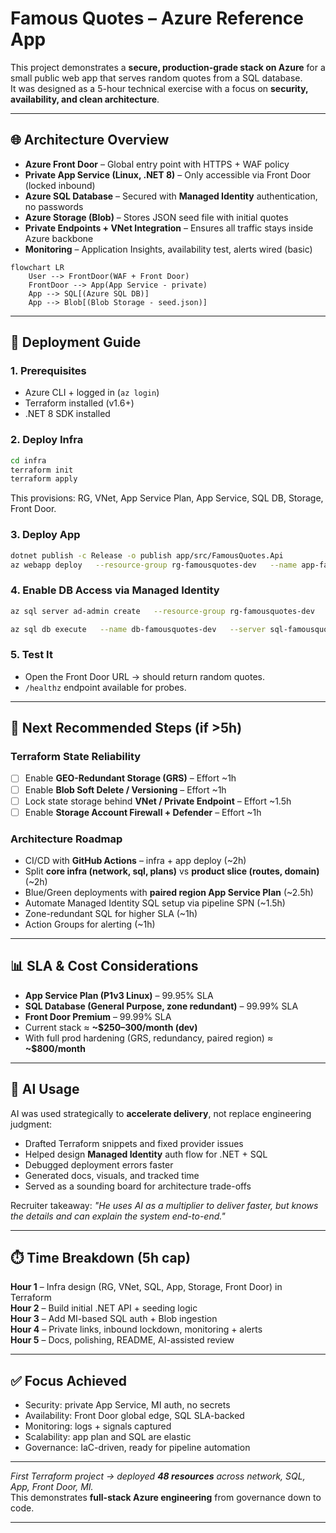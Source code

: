 

# Famous Quotes – Azure Reference App

This project demonstrates a **secure, production-grade stack on Azure** for a small public web app that serves random quotes from a SQL database.  
It was designed as a 5-hour technical exercise with a focus on **security, availability, and clean architecture**.

---

## 🌐 Architecture Overview

- **Azure Front Door** – Global entry point with HTTPS + WAF policy  
- **Private App Service (Linux, .NET 8)** – Only accessible via Front Door (locked inbound)  
- **Azure SQL Database** – Secured with **Managed Identity** authentication, no passwords  
- **Azure Storage (Blob)** – Stores JSON seed file with initial quotes  
- **Private Endpoints + VNet Integration** – Ensures all traffic stays inside Azure backbone  
- **Monitoring** – Application Insights, availability test, alerts wired (basic)  

```mermaid
flowchart LR
    User --> FrontDoor(WAF + Front Door)
    FrontDoor --> App(App Service - private)
    App --> SQL[(Azure SQL DB)]
    App --> Blob[(Blob Storage - seed.json)]
```

---

## 🚀 Deployment Guide

### 1. Prerequisites
- Azure CLI + logged in (`az login`)  
- Terraform installed (v1.6+)  
- .NET 8 SDK installed  

### 2. Deploy Infra
```bash
cd infra
terraform init
terraform apply
```

This provisions: RG, VNet, App Service Plan, App Service, SQL DB, Storage, Front Door.

### 3. Deploy App
```bash
dotnet publish -c Release -o publish app/src/FamousQuotes.Api
az webapp deploy   --resource-group rg-famousquotes-dev   --name app-famousquotes-dev   --src-path publish --type zip
```

### 4. Enable DB Access via Managed Identity
```bash
az sql server ad-admin create   --resource-group rg-famousquotes-dev   --server sql-famousquotes-dev   --display-name "AzureAD Admin"   --object-id <YOUR_AAD_OBJECT_ID>

az sql db execute   --name db-famousquotes-dev   --server sql-famousquotes-dev   --resource-group rg-famousquotes-dev   --command "CREATE USER [app-famousquotes-dev] FROM EXTERNAL PROVIDER; ALTER ROLE db_datareader ADD MEMBER [app-famousquotes-dev]; ALTER ROLE db_datawriter ADD MEMBER [app-famousquotes-dev];"
```

### 5. Test It
- Open the Front Door URL → should return random quotes.  
- `/healthz` endpoint available for probes.  

---

## 📌 Next Recommended Steps (if >5h)

### Terraform State Reliability
- [ ] Enable **GEO-Redundant Storage (GRS)** – Effort ~1h  
- [ ] Enable **Blob Soft Delete / Versioning** – Effort ~1h  
- [ ] Lock state storage behind **VNet / Private Endpoint** – Effort ~1.5h  
- [ ] Enable **Storage Account Firewall + Defender** – Effort ~1h  

### Architecture Roadmap
- CI/CD with **GitHub Actions** – infra + app deploy (~2h)  
- Split **core infra (network, sql, plans)** vs **product slice (routes, domain)** (~2h)  
- Blue/Green deployments with **paired region App Service Plan** (~2.5h)  
- Automate Managed Identity SQL setup via pipeline SPN (~1.5h)  
- Zone-redundant SQL for higher SLA (~1h)  
- Action Groups for alerting (~1h)  

---

## 📊 SLA & Cost Considerations

- **App Service Plan (P1v3 Linux)** – 99.95% SLA  
- **SQL Database (General Purpose, zone redundant)** – 99.99% SLA  
- **Front Door Premium** – 99.99% SLA  
- Current stack ≈ **~$250–300/month (dev)**  
- With full prod hardening (GRS, redundancy, paired region) ≈ **~$800/month**  

---

## 🤖 AI Usage

AI was used strategically to **accelerate delivery**, not replace engineering judgment:
- Drafted Terraform snippets and fixed provider issues  
- Helped design **Managed Identity** auth flow for .NET + SQL  
- Debugged deployment errors faster  
- Generated docs, visuals, and tracked time  
- Served as a sounding board for architecture trade-offs  

Recruiter takeaway: *"He uses AI as a multiplier to deliver faster, but knows the details and can explain the system end-to-end."*

---

## ⏱️ Time Breakdown (5h cap)

**Hour 1** – Infra design (RG, VNet, SQL, App, Storage, Front Door) in Terraform  
**Hour 2** – Build initial .NET API + seeding logic  
**Hour 3** – Add MI-based SQL auth + Blob ingestion  
**Hour 4** – Private links, inbound lockdown, monitoring + alerts  
**Hour 5** – Docs, polishing, README, AI-assisted review  

---

## ✅ Focus Achieved

- Security: private App Service, MI auth, no secrets  
- Availability: Front Door global edge, SQL SLA-backed  
- Monitoring: logs + signals captured  
- Scalability: app plan and SQL are elastic  
- Governance: IaC-driven, ready for pipeline automation  

---

*First Terraform project → deployed **48 resources** across network, SQL, App, Front Door, MI.*  
This demonstrates **full-stack Azure engineering** from governance down to code.

---
